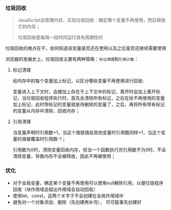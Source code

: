 ###  垃圾回收

> JavaScript会管理内存，实现垃圾回收：确定哪个变量不再使用，然后释放它的内存；
>
> 垃圾回收是每隔一段时间运行具有周期性的

垃圾回收的难点在于，如何知道该变量是否还在使用以及之后是否还继续需要使用

浏览器的发展史上，垃圾回收主要有两种策略：`标记清理`和`引用计数`：

1. 标记清理

   给内存中的每个变量加上标记，以区分哪些变量不再使用进行回收:

   变量进入上下文时，会被加上存在于上下文中的标记，离开时会加上离开标记，当垃圾回收程序执行时，首先会清除所有标记，之后在给不再使用的变量加上标记，此时带标记的变量就是待删除的变量了，之后，再将所有带有标记的变量从内存中清除，回收内存；

2. 引用清理

   当变量声明时引用数+1，当这个值赋值给其他变量时引用数同样+1，当这个变量的值被覆盖时引用数-1；

   引用数为0时，清除变量回收内存，但当一个函数执行完引用数不为0时，不会清除变量，导致内存不会被释放，因此不再被使用；



### 优化

* 对于全局变量，确定某个变量不再使用可以使用null解除引用，以便垃圾程序回收（块作用域会超出作用域会自动回收）
* 使用let、const，这两个关字子不会创建在全局作用域中
* 避免对一个对象添加、删除（先创建再补充）， 尽可能事先创建好


